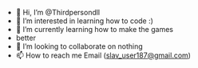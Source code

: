 - 👋 Hi, I’m @Thirdpersondll
- 👀 I’m interested in learning how to code :)
- 🌱 I’m currently learning how to make the games
- better
- 💞️ I’m looking to collaborate on nothing
- 📫 How to reach me Email (slav_user187@gmail.com)

<!---
Thirdpersondll/Thirdpersondll is a ✨ special ✨ repository because its `README.md` (this file) appears on your GitHub profile.
You can click the Preview link to take a look at your changes.
--->
